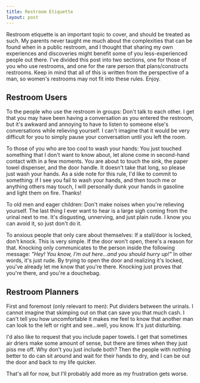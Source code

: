 ```yaml
---
title: Restroom Etiquette
layout: post
---
```


Restroom etiquette is an important topic to cover, and should be treated as such. My parents never taught me much about the complexities that can be found when in a public restroom, and I thought that sharing my own experiences and discoveries might benefit some of you less-experienced people out there. I've divided this post into two sections, one for those of you who use restrooms, and one for the rare person that plans/constructs restrooms. Keep in mind that all of this is written from the perspective of a man, so women's restrooms may not fit into these rules. Enjoy.  

## Restroom Users ##

To the people who use the restroom in groups:  Don't talk to each other. I get that you may have been having a conversation as you entered the restroom, but it's awkward and annoying to have to listen to someone else's conversations while relieving yourself. I can't imagine that it would be very difficult for you to simply pause your conversation until you left the room.  

To those of you who are too cool to wash your hands:  You just touched something that I don't want to know about, let alone come in second-hand contact with in a few moments. You are about to touch the sink, the paper towel dispenser, and the door handle. It doesn't take that long, so please just wash your hands. As a side note for this rule, I'd like to commit to something:  if I see you fail to wash your hands, and then touch me or anything others may touch, I will personally dunk your hands in gasoline and light them on fire. Thanks!  

To old men and eager children:  Don't make noises when you're relieving yourself. The last thing I ever want to hear is a large sigh coming from the urinal next to me. It's disgusting, unnerving, and just plain rude. I know you can avoid it, so just don't do it.  

To anxious people that only care about themselves:  If a stall/door is locked, don't knock. This is very simple. If the door won't open, there's a reason for that. Knocking only communicates to the person inside the following message:  *"Hey! You know, I'm out here...and you should hurry up!"* In other words, it's just rude. By trying to open the door and realizing it's locked, you've already let me know that you're there. Knocking just proves that you're there, and you're a douchebag.  

## Restroom Planners ##

First and foremost (only relevant to men):  Put dividers between the urinals. I cannot imagine that skimping out on that can save you that much cash. I can't tell you how uncomfortable it makes me feel to know that another man can look to the left or right and see...well, you know. It's just disturbing.  

I'd also like to request that you include paper towels. I get that sometimes air driers make some amount of sense, but there are times when they just piss me off. Why don't you just include both? Then the people with nothing better to do can sit around and wait for their hands to dry, and I can be out the door and back to my life quicker.  

That's all for now, but I'll probably add more as my frustration gets worse.  
